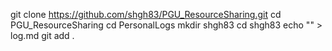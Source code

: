 git clone https://github.com/shgh83/PGU_ResourceSharing.git
cd PGU_ResourceSharing
cd PersonalLogs
mkdir shgh83
cd shgh83
echo "" > log.md
git add .
